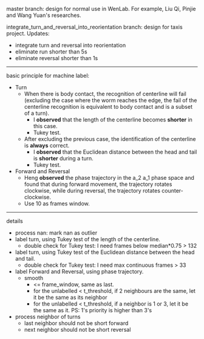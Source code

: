 master branch: design for normal use in WenLab. For example, Liu Qi, Pinjie and Wang Yuan's researches.

integrate_turn_and_reversal_into_reorientation branch: design for taxis project. Updates:

* integrate turn and reversal into reorientation
* eliminate run shorter than 5s
* eliminate reversal shorter than 1s

---

basic principle for machine label:

* Turn
  - When there is body contact, the recognition of centerline will fail (excluding the case where the worm reaches the edge, the fail of the centerline recognition is equivalent to body contact and is a subset of a turn).
    - I **observed** that the length of the centerline becomes **shorter** in this case.
    - Tukey test.
  - After excluding the previous case, the identification of the centerline is **always** correct.
    - I **observed** that the Euclidean distance between the head and tail is **shorter** during a turn.
    - Tukey test.
* Forward and Reversal
  - Heng **observed** the phase trajectory in the a_2 a_1 phase space and found that during forward movement, the trajectory rotates clockwise, while during reversal, the trajectory rotates counter-clockwise.
  - Use 10 as frames window.

---

details

* process nan: mark nan as outlier
* label turn, using Tukey test of the length of the centerline.
  * double check for Tukey test: I need frames below median*0.75 > 132
* label turn, using Tukey test of the Euclidean distance between the head and tail.
  * double check for Tukey test: I need max continuous frames > 33 
* label Forward and Reversal, using phase trajectory.
  * smooth
    * <= frame_window, same as last.
    * for the unlabelled < t_threshold, if 2 neighbours are the same, let it be the same as its neighbor
    * for the unlabelled < t_threshold, if a neighbor is 1 or 3, let it be the same as it. PS: 1's priority is higher than 3's
* process neighbor of turns
  * last neighbor should not be short forward
  * next neighbor should not be short reversal
